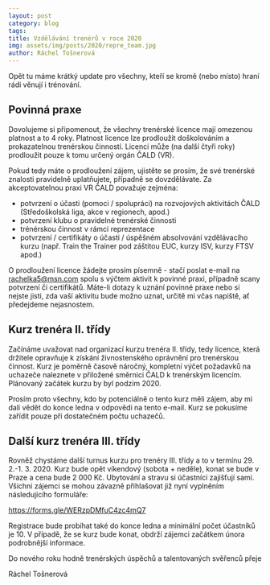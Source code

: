 ```yaml
---
layout: post
category: blog
tags:
title: Vzdělávání trenérů v roce 2020
img: assets/img/posts/2020/repre_team.jpg
author: Ráchel Tošnerová
---
```


Opět tu máme krátký update pro všechny, kteří se kromě (nebo místo) hraní rádi věnují i trénování.

## Povinná praxe
 
Dovolujeme si připomenout, že všechny trenérské licence mají omezenou platnost a to 4 roky. Platnost licence lze prodloužit doškolováním a prokazatelnou trenérskou činností. Licenci může (na další čtyři roky) prodloužit pouze k tomu určený orgán ČALD (VR).

Pokud tedy máte o prodloužení zájem, ujistěte se prosím, že své trenérské znalosti pravidelně uplatňujete, případně se dovzdělávate. Za akceptovatelnou praxi VR ČALD považuje zejména:
- potvrzení o účasti (pomoci / spolupráci) na rozvojových aktivitách ČALD (Středoškolská liga, akce v regionech, apod.)
- potvrzení klubu o pravidelné trenérské činnosti 
- trénérskou činnost v rámci reprezentace
- potvrzení / certifikáty o účasti / úspěšném absolvování vzdělávacího kurzu (např. Train the Trainer pod záštitou EUC, kurzy ISV, kurzy FTSV apod.)

O prodloužení licence žádejte prosím písemně - stačí poslat e-mail na rachelka5@msn.com spolu s výčtem aktivit k povinné praxi, případně scany potvrzení či certifikátů. 
Máte-li dotazy k uznání povinné praxe nebo si nejste jisti, zda vaší aktivitu bude možno uznat, určitě mi včas napiště, ať předejdeme nejasnostem.

## Kurz trenéra II. třídy

Začínáme uvažovat nad organizací kurzu trenéra II. třídy, tedy licence, která držitele opravňuje k získání živnostenského oprávnění pro trenérskou činnost. Kurz je poměrně časově náročný, kompletní výčet požadavků na uchazeče naleznete v přiložené směrnici ČALD k trenérským licencím. Plánovaný začátek kurzu by byl podzim 2020.

Prosím proto všechny, kdo by potenciálně o tento kurz měli zájem, aby mi dali vědět do konce ledna v odpovědi na tento e-mail. Kurz se pokusíme zařídit pouze při dostatečném počtu uchazečů.

## Další kurz trenéra III. třídy

Rovněž chystáme další turnus kurzu pro trenéry III. třídy a to v termínu 29. 2.-1. 3. 2020. Kurz bude opět víkendový (sobota + neděle), konat se bude v Praze a cena bude 2 000 Kč. Ubytování a stravu si účastníci zajišťují sami. Všichni zájemci se mohou závazně přihlašovat již nyní vyplněním následujícího formuláře:

https://forms.gle/WERzpDMfuC4zc4mQ7

Registrace bude probíhat také do konce ledna a minimální počet účastníků je 10. V případě, že se kurz bude konat, obdrží zájemci začátkem února podrobnější informace.

Do nového roku hodně trenérských úspěchů a talentovaných svěřenců přeje

Ráchel Tošnerová
